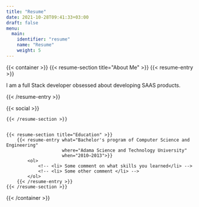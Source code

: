 ```yaml
---
title: "Resume"
date: 2021-10-28T09:41:33+03:00
draft: false
menu:
  main:
    identifier: "resume"
    name: "Resume"
    weight: 5
---
```



{{< container >}}
    {{< resume-section title="About Me" >}}
        {{< resume-entry >}}
            <p>
            I am a  full Stack developer obsessed about developing SAAS products. 
            </p>
        {{< /resume-entry >}}

{{< social >}}
        
    {{< /resume-section >}}
    

    {{< resume-section title="Education" >}}
        {{< resume-entry what="Bachelor's program of Computer Science and Engineering"
                         where="Adama Science and Technology University"
                         when="2010–2013">}}
            <ol>
                <!-- <li> Some comment on what skills you learned</li> -->
                <!-- <li> Some other comment </li> -->
            </ol>
        {{< /resume-entry >}}
    {{< /resume-section >}}
{{< /container >}}
